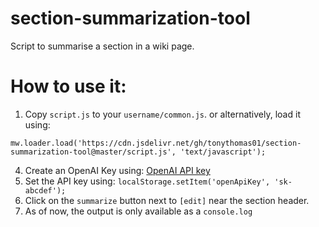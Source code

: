 # section-summarization-tool
Script to summarise a section in a wiki page. 

# How to use it: 
1. Copy `script.js` to your `username/common.js`. or alternatively, load it using: 
```
mw.loader.load('https://cdn.jsdelivr.net/gh/tonythomas01/section-summarization-tool@master/script.js', 'text/javascript');
```
4. Create an OpenAI Key using: [OpenAI API key](https://platform.openai.com/account/api-keys)
5. Set the API key using: `localStorage.setItem('openApiKey', 'sk-abcdef');` 
6. Click on the `summarize` button next to `[edit]` near the section header.
7. As of now, the output is only available as a `console.log` 

